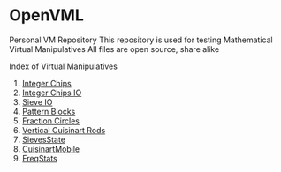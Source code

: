 # OpenVML
Personal VM Repository
This repository is used for testing Mathematical Virtual Manipulatives
All files are open source, share alike

Index of Virtual Manipulatives
<ol>
  <li><a href="https://meachamw.github.io/OpenVML/In%20Progress/ChipModelOps.html">Integer Chips</a></li>
  <li><a href="https://meachamw.github.io/OpenVML/In%20Progress/ChipModelOpsIO.html">Integer Chips IO</a></li>
  <li><a href="https://meachamw.github.io/OpenVML/In%20Progress/SievesState.html">Sieve IO</a></li>
  <li><a href="https://meachamw.github.io/OpenVML/In%20Progress/PatternBlocksB.html">Pattern Blocks</a></li>
  <li><a href="https://meachamw.github.io/OpenVML/In%20Progress/FractionCirclesTrig.html">Fraction Circles</a></li>
  <li><a href="https://meachamw.github.io/OpenVML/In%20Progress/CuisinartRodsVert.html">Vertical Cuisinart Rods</a></li>
  <li><a href="https://meachamw.github.io/OpenVML/In%20Progress/SievesState.html">SievesState</a></li>
  <li><a href="https://meachamw.github.io/OpenVML/In%20Progress/CuisinartRodsHorizMobile.html">CuisinartMobile</a></li>
  <li><a href="https://meachamw.github.io/OPenVML/In%20Progress/Stats/indexStats.html">FreqStats</a></li>
  </ol>

